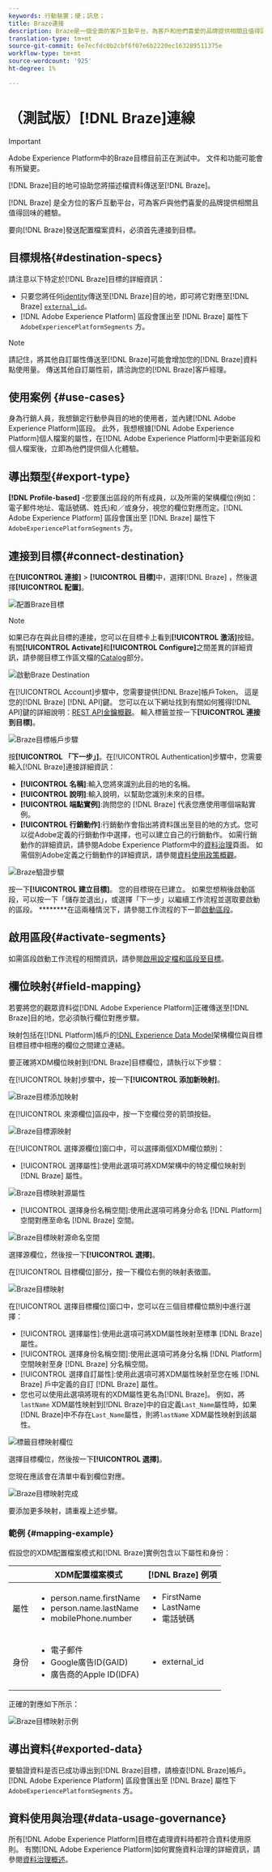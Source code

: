 ```yaml
---
keywords: 行動裝置；硬；訊息；
title: Braze連接
description: Braze是一個全面的客戶互動平台，為客戶和他們喜愛的品牌提供相關且值得回味的體驗。
translation-type: tm+mt
source-git-commit: 6e7ecfdc0b2cbf6f07e6b2220ec163289511375e
workflow-type: tm+mt
source-wordcount: '925'
ht-degree: 1%

---
```



# （測試版）[!DNL Braze]連線

>[!IMPORTANT]
>
>Adobe Experience Platform中的Braze目標目前正在測試中。 文件和功能可能會有所變更。

[!DNL Braze]目的地可協助您將描述檔資料傳送至[!DNL Braze]。

[!DNL Braze] 是全方位的客戶互動平台，可為客戶與他們喜愛的品牌提供相關且值得回味的體驗。

要向[!DNL Braze]發送配置檔案資料，必須首先連接到目標。

## 目標規格{#destination-specs}

請注意以下特定於[!DNL Braze]目標的詳細資訊：

* 只要您將任何[identity](../../../identity-service/namespaces.md)傳送至[!DNL Braze]目的地，即可將它對應至[!DNL Braze] [`external_id`](https://www.braze.com/docs/api/basics/#external-user-id-explanation)。
* [!DNL Adobe Experience Platform] 區段會匯出至 [!DNL Braze] 屬性下 `AdobeExperiencePlatformSegments` 方。

>[!NOTE]
>
>請記住，將其他自訂屬性傳送至[!DNL Braze]可能會增加您的[!DNL Braze]資料點使用量。 傳送其他自訂屬性前，請洽詢您的[!DNL Braze]客戶經理。

## 使用案例 {#use-cases}

身為行銷人員，我想鎖定行動參與目的地的使用者，並內建[!DNL Adobe Experience Platform]區段。 此外，我想根據[!DNL Adobe Experience Platform]個人檔案的屬性，在[!DNL Adobe Experience Platform]中更新區段和個人檔案後，立即為他們提供個人化體驗。

## 導出類型{#export-type}

**[!DNL Profile-based]** -您要匯出區段的所有成員，以及所需的架構欄位(例如：電子郵件地址、電話號碼、姓氏)和／或身分，視您的欄位對應而定。[!DNL Adobe Experience Platform] 區段會匯出至 [!DNL Braze] 屬性下 `AdobeExperiencePlatformSegments` 方。


## 連接到目標{#connect-destination}

在&#x200B;**[!UICONTROL 連接]** > **[!UICONTROL 目標]**&#x200B;中，選擇[!DNL Braze] ，然後選擇&#x200B;**[!UICONTROL 配置]**。

![配置Braze目標](../../assets/catalog/mobile-engagement/braze/configure.png)

>[!NOTE]
>
>如果已存在與此目標的連接，您可以在目標卡上看到&#x200B;**[!UICONTROL 激活]**&#x200B;按鈕。 有關&#x200B;**[!UICONTROL Activate]**&#x200B;和&#x200B;**[!UICONTROL Configure]**&#x200B;之間差異的詳細資訊，請參閱目標工作區文檔的[Catalog](../../ui/destinations-workspace.md#catalog)部分。
>
>![啟動Braze Destination](../../assets/catalog/mobile-engagement/braze/activate.png)

在[!UICONTROL Account]步驟中，您需要提供[!DNL Braze]帳戶Token。 這是您的[!DNL Braze] [!DNL API]鍵。 您可以在以下網址找到有關如何獲得[!DNL API]鍵的詳細說明：[REST API金鑰概觀](https://www.braze.com/docs/api/api_key/)。 輸入標籤並按一下&#x200B;**[!UICONTROL 連接到目標]**。

![Braze目標帳戶步驟](../../assets/catalog/mobile-engagement/braze/account.png)

按&#x200B;**[!UICONTROL 「下一步」]**。在[!UICONTROL Authentication]步驟中，您需要輸入[!DNL Braze]連接詳細資訊：
* **[!UICONTROL 名稱]**:輸入您將來識別此目的地的名稱。
* **[!UICONTROL 說明]**:輸入說明，以幫助您識別未來的目標。
* **[!UICONTROL 端點實例]**:詢問您的 [!DNL Braze] 代表您應使用哪個端點實例。
* **[!UICONTROL 行銷動作]**:行銷動作會指出將資料匯出至目的地的方式。您可以從Adobe定義的行銷動作中選擇，也可以建立自己的行銷動作。 如需行銷動作的詳細資訊，請參閱Adobe Experience Platform中的[資料治理](../../../data-governance/policies/overview.md)頁面。 如需個別Adobe定義之行銷動作的詳細資訊，請參閱[資料使用政策概觀](../../../data-governance/policies/overview.md)。

![Braze驗證步驟](../../assets/catalog/mobile-engagement/braze/authentication.png)

按一下&#x200B;**[!UICONTROL 建立目標]**。 您的目標現在已建立。 如果您想稍後啟動區段，可以按一下「儲存並退出」，或選擇「下一步」以繼續工作流程並選取要啟動的區段。 ********&#x200B;在這兩種情況下，請參閱工作流程的下一節[啟動區段](#activate-segments)。

## 啟用區段{#activate-segments}

如需區段啟動工作流程的相關資訊，請參閱[啟用設定檔和區段至目標](../../ui/activate-destinations.md#select-attributes)。

## 欄位映射{#field-mapping}

若要將您的觀眾資料從[!DNL Adobe Experience Platform]正確傳送至[!DNL Braze]目的地，您必須執行欄位對應步驟。

映射包括在[!DNL Platform]帳戶的[!DNL Experience Data Model](XDM)架構欄位與目標目標目標中相應的欄位之間建立連結。

要正確將XDM欄位映射到[!DNL Braze]目標欄位，請執行以下步驟：

在[!UICONTROL 映射]步驟中，按一下&#x200B;**[!UICONTROL 添加新映射]**。

![Braze目標添加映射](../../assets/catalog/mobile-engagement/braze/mapping.png)

在[!UICONTROL 來源欄位]區段中，按一下空欄位旁的箭頭按鈕。

![Braze目標源映射](../../assets/catalog/mobile-engagement/braze/mapping-source.png)

在[!UICONTROL 選擇源欄位]窗口中，可以選擇兩個XDM欄位類別：
* [!UICONTROL 選擇屬性]:使用此選項可將XDM架構中的特定欄位映射到 [!DNL Braze] 屬性。

![Braze目標映射源屬性](../../assets/catalog/mobile-engagement/braze/mapping-attributes.png)

* [!UICONTROL 選擇身份名稱空間]:使用此選項可將身分命名 [!DNL Platform] 空間對應至命名 [!DNL Braze] 空間。

![Braze目標映射源命名空間](../../assets/catalog/mobile-engagement/braze/mapping-namespaces.png)

選擇源欄位，然後按一下&#x200B;**[!UICONTROL 選擇]**。

在[!UICONTROL 目標欄位]部分，按一下欄位右側的映射表徵圖。

![Braze目標映射](../../assets/catalog/mobile-engagement/braze/mapping-target.png)

在[!UICONTROL 選擇目標欄位]窗口中，您可以在三個目標欄位類別中進行選擇：
* [!UICONTROL 選擇屬性]:使用此選項可將XDM屬性映射至標準 [!DNL Braze] 屬性。
* [!UICONTROL 選擇身份名稱空間]:使用此選項可將身分名稱 [!DNL Platform] 空間映射至身 [!DNL Braze] 分名稱空間。
* [!UICONTROL 選擇自訂屬性]:使用此選項可將XDM屬性映射至您在帳 [!DNL Braze] 戶中定義的自訂 [!DNL Braze] 屬性。
* 您也可以使用此選項將現有的XDM屬性更名為[!DNL Braze]。 例如，將`lastName` XDM屬性映射到[!DNL Braze]中的自定義`Last_Name`屬性時，如果[!DNL Braze]中不存在`Last_Name`屬性，則將`lastName` XDM屬性映射到該屬性。

![標籤目標映射欄位](../../assets/catalog/mobile-engagement/braze/mapping-target-fields.png)

選擇目標欄位，然後按一下&#x200B;**[!UICONTROL 選擇]**。

您現在應該會在清單中看到欄位對應。

![Braze目標映射完成](../../assets/catalog/mobile-engagement/braze/mapping-complete.png)

要添加更多映射，請重複上述步驟。

### 範例 {#mapping-example}

假設您的XDM配置檔案模式和[!DNL Braze]實例包含以下屬性和身份：

|  | XDM配置檔案模式 | [!DNL Braze] 例項 |
|---|---|---|
| 屬性 | <ul><li>person.name.firstName</code></li><li>person.name.lastName</code></li><li>mobilePhone.number</code></li></ul> | <ul><li>FirstName</code></li><li>LastName</code></li><li>電話號碼</code></li></ul> |
| 身份 | <ul><li>電子郵件</code></li><li>Google廣告ID(GAID)</code></li><li>廣告商的Apple ID(IDFA)</code></li></ul> | <ul><li>external_id</code></li></ul> |

正確的對應如下所示：

![Braze目標映射示例](../../assets/catalog/mobile-engagement/braze/mapping-example.png)

## 導出資料{#exported-data}

要驗證資料是否已成功導出到[!DNL Braze]目標，請檢查[!DNL Braze]帳戶。 [!DNL Adobe Experience Platform] 區段會匯出至 [!DNL Braze] 屬性下 `AdobeExperiencePlatformSegments` 方。

## 資料使用與治理{#data-usage-governance}

所有[!DNL Adobe Experience Platform]目標在處理資料時都符合資料使用原則。 有關[!DNL Adobe Experience Platform]如何實施資料治理的詳細資訊，請參閱[資料治理概述](../../../data-governance/home.md)。

